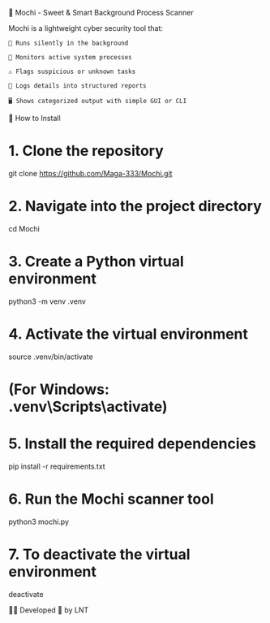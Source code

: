 🍡 Mochi - Sweet & Smart Background Process Scanner

Mochi is a lightweight cyber security tool that:

    🍬 Runs silently in the background

    🧠 Monitors active system processes

    ⚠️ Flags suspicious or unknown tasks

    💾 Logs details into structured reports

    🖥️ Shows categorized output with simple GUI or CLI

🔧 How to Install

# 1. Clone the repository
git clone https://github.com/Maga-333/Mochi.git

# 2. Navigate into the project directory
cd Mochi

# 3. Create a Python virtual environment
python3 -m venv .venv

# 4. Activate the virtual environment
source .venv/bin/activate
# (For Windows: .venv\Scripts\activate)

# 5. Install the required dependencies
pip install -r requirements.txt

# 6. Run the Mochi scanner tool
python3 mochi.py

# 7. To deactivate the virtual environment
deactivate

👨‍💻 Developed 💚 by LNT
